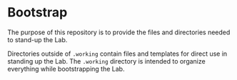 # Bootstrap

The purpose of this repository is to provide the files and directories needed to
stand-up the Lab.

Directories outside of `.working` contain files and templates for direct use in
standing up the Lab. The `.working` directory is intended to organize everything
while bootstrapping the Lab.
